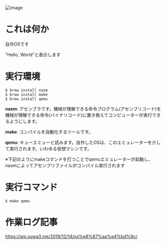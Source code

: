 ![image](https://user-images.githubusercontent.com/56011102/70880319-dea05500-200b-11ea-8dbe-902d34c5349b.png)

# これは何か

自作OSです

"Hello, World"と表示します

# 実行環境

```
$ brew install nasm
$ brew install make
$ brew install qemu
```

**nasm**: アセンブラです。機械が理解できる命令プログラム(アセンブリコード)を機械が理解できる命令(バイナリコード)に置き換えてコンピューターが実行できるようにします。

**make**: コンパイルを自動化するツールです。

**qemu**: キューエミューと読みます。自作したOSは、このエミュレーターを介して実行されます。いわゆる仮想マシンです。

※下記のようにmakeコマンドを打つことでqemuエミュレーターが起動し、nasmによってアセンブリファイルがコンパイル実行されます

# 実行コマンド

```
$ make qemu
```

# 作業ログ記事

https://wp.suwa3.me/2019/12/14/os%e8%87%aa%e4%bd%9c/
